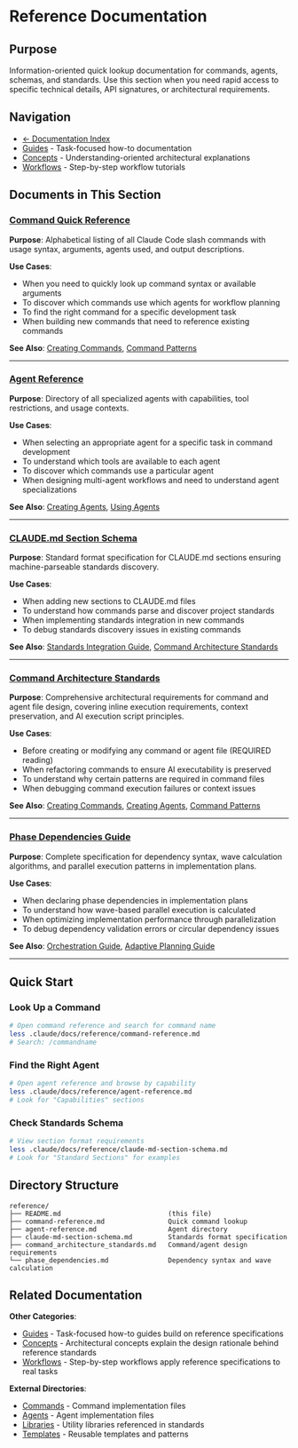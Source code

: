 # Reference Documentation

## Purpose

Information-oriented quick lookup documentation for commands, agents, schemas, and standards. Use this section when you need rapid access to specific technical details, API signatures, or architectural requirements.

## Navigation

- [← Documentation Index](../README.md)
- [Guides](../guides/) - Task-focused how-to documentation
- [Concepts](../concepts/) - Understanding-oriented architectural explanations
- [Workflows](../workflows/) - Step-by-step workflow tutorials

## Documents in This Section

### [Command Quick Reference](command-reference.md)
**Purpose**: Alphabetical listing of all Claude Code slash commands with usage syntax, arguments, agents used, and output descriptions.

**Use Cases**:
- When you need to quickly look up command syntax or available arguments
- To discover which commands use which agents for workflow planning
- To find the right command for a specific development task
- When building new commands that need to reference existing commands

**See Also**: [Creating Commands](../guides/creating-commands.md), [Command Patterns](../guides/command-patterns.md)

---

### [Agent Reference](agent-reference.md)
**Purpose**: Directory of all specialized agents with capabilities, tool restrictions, and usage contexts.

**Use Cases**:
- When selecting an appropriate agent for a specific task in command development
- To understand which tools are available to each agent
- To discover which commands use a particular agent
- When designing multi-agent workflows and need to understand agent specializations

**See Also**: [Creating Agents](../guides/creating-agents.md), [Using Agents](../guides/using-agents.md)

---

### [CLAUDE.md Section Schema](claude-md-section-schema.md)
**Purpose**: Standard format specification for CLAUDE.md sections ensuring machine-parseable standards discovery.

**Use Cases**:
- When adding new sections to CLAUDE.md files
- To understand how commands parse and discover project standards
- When implementing standards integration in new commands
- To debug standards discovery issues in existing commands

**See Also**: [Standards Integration Guide](../guides/standards-integration.md), [Command Architecture Standards](command_architecture_standards.md)

---

### [Command Architecture Standards](command_architecture_standards.md)
**Purpose**: Comprehensive architectural requirements for command and agent file design, covering inline execution requirements, context preservation, and AI execution script principles.

**Use Cases**:
- Before creating or modifying any command or agent file (REQUIRED reading)
- When refactoring commands to ensure AI executability is preserved
- To understand why certain patterns are required in command files
- When debugging command execution failures or context issues

**See Also**: [Creating Commands](../guides/creating-commands.md), [Creating Agents](../guides/creating-agents.md), [Command Patterns](../guides/command-patterns.md)

---

### [Phase Dependencies Guide](phase_dependencies.md)
**Purpose**: Complete specification for dependency syntax, wave calculation algorithms, and parallel execution patterns in implementation plans.

**Use Cases**:
- When declaring phase dependencies in implementation plans
- To understand how wave-based parallel execution is calculated
- When optimizing implementation performance through parallelization
- To debug dependency validation errors or circular dependency issues

**See Also**: [Orchestration Guide](../workflows/orchestration-guide.md), [Adaptive Planning Guide](../workflows/adaptive-planning-guide.md)

---

## Quick Start

### Look Up a Command
```bash
# Open command reference and search for command name
less .claude/docs/reference/command-reference.md
# Search: /commandname
```

### Find the Right Agent
```bash
# Open agent reference and browse by capability
less .claude/docs/reference/agent-reference.md
# Look for "Capabilities" sections
```

### Check Standards Schema
```bash
# View section format requirements
less .claude/docs/reference/claude-md-section-schema.md
# Look for "Standard Sections" for examples
```

## Directory Structure

```
reference/
├── README.md                           (this file)
├── command-reference.md                Quick command lookup
├── agent-reference.md                  Agent directory
├── claude-md-section-schema.md         Standards format specification
├── command_architecture_standards.md   Command/agent design requirements
└── phase_dependencies.md               Dependency syntax and wave calculation
```

## Related Documentation

**Other Categories**:
- [Guides](../guides/) - Task-focused how-to guides build on reference specifications
- [Concepts](../concepts/) - Architectural concepts explain the design rationale behind reference standards
- [Workflows](../workflows/) - Step-by-step workflows apply reference specifications to real tasks

**External Directories**:
- [Commands](../../commands/) - Command implementation files
- [Agents](../../agents/) - Agent implementation files
- [Libraries](../../lib/) - Utility libraries referenced in standards
- [Templates](../../templates/) - Reusable templates and patterns
